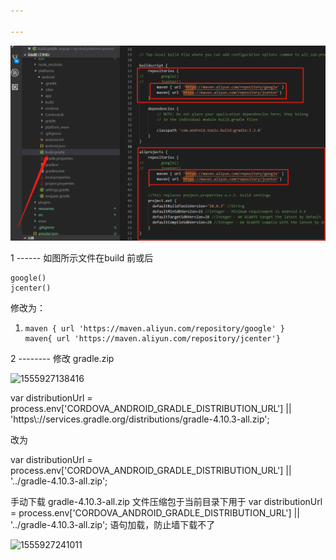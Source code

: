 ```yaml
---

---
```


![1555925994276](../imgs/1555925994276.png)



 1 ------ 如图所示文件在build 前或后

```
google()
jcenter()
```

修改为：

1. ```
   maven { url 'https://maven.aliyun.com/repository/google' }
   maven{ url 'https://maven.aliyun.com/repository/jcenter'}
   ```

2 --------    修改    gradle.zip

![1555927138416](C:\Users\thinkpad\AppData\Roaming\Typora\typora-user-images\1555927138416.png)

var distributionUrl = process.env['CORDOVA_ANDROID_GRADLE_DISTRIBUTION_URL'] || 'https\\://services.gradle.org/distributions/gradle-4.10.3-all.zip';

改为

var distributionUrl = process.env['CORDOVA_ANDROID_GRADLE_DISTRIBUTION_URL'] || '../gradle-4.10.3-all.zip';

手动下载  gradle-4.10.3-all.zip  文件压缩包于当前目录下用于   var distributionUrl = process.env['CORDOVA_ANDROID_GRADLE_DISTRIBUTION_URL'] || '../gradle-4.10.3-all.zip';   语句加载，防止墙下载不了

![1555927241011](C:\Users\thinkpad\AppData\Roaming\Typora\typora-user-images\1555927241011.png)
